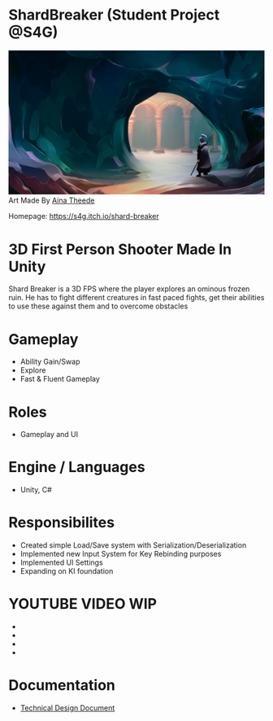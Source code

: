 # ShardBreaker (Student Project @S4G)
![](https://github.com/rubin54/ShardBreaker/blob/main/Assets/Art/Texture/User%20Interface/Menu/abcsoft.png)
Art Made By [Aina Theede](https://www.artstation.com/ainmalig)

Homepage: https://s4g.itch.io/shard-breaker

# 3D First Person Shooter Made In Unity
Shard Breaker is a 3D FPS where the player explores an ominous frozen ruin. He has to fight different creatures in fast paced fights, get their abilities to use these against them and to overcome obstacles

# Gameplay
- Ability Gain/Swap
- Explore
- Fast & Fluent Gameplay

# Roles
- Gameplay and UI


# Engine / Languages
- Unity, C#

# Responsibilites
- Created simple Load/Save system with Serialization/Deserialization
- Implemented new Input System for Key Rebinding purposes
- Implemented UI Settings
- Expanding on KI foundation

# YOUTUBE VIDEO WIP
-
-
-
-
# Documentation

- [Technical Design Document](https://docs.google.com/document/d/1ilK_6XjQIBvrrDATiBpspiQ9-e57QF6tCPropOifcKU/edit)
